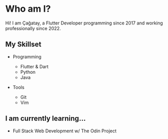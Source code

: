 # Who am I?
Hi! I am Çağatay, a Flutter Developer programming since 2017 and working professionally since 2022.

## My Skillset
- Programming
  - Flutter & Dart
  - Python
  - Java

- Tools
  - Git
  - Vim

## I am currently learning...
- Full Stack Web Development w/ The Odin Project
